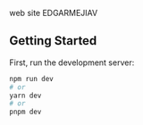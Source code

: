 web site EDGARMEJIAV
## Getting Started

First, run the development server:

```bash
npm run dev
# or
yarn dev
# or
pnpm dev
```
